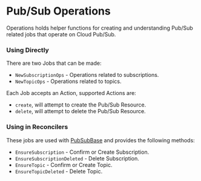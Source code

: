 # Pub/Sub Operations

Operations holds helper functions for creating and understanding Pub/Sub
related jobs that operate on Cloud Pub/Sub. 

### Using Directly

There are two Jobs that can be made:

- `NewSubscriptionOps` - Operations related to subscriptions.
- `NewTopicOps` - Operations related to topics.
    
Each Job accepts an Action, supported Actions are:

- `create`, will attempt to create the Pub/Sub Resource.
- `delete`, will attempt to delete the Pub/Sub Resource.


### Using in Reconcilers

These jobs are used with [PubSubBase](../pkg/reconciler/pubsub/reconciler.go) and provides the following methods:

- `EnsureSubscription` - Confirm or Create Subscription.
- `EnsureSubscriptionDeleted` - Delete Subscription.
- `EnsureTopic` - Confirm or Create Topic.
- `EnsureTopicDeleted` - Delete Topic.